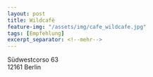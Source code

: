 ```yaml
---
layout: post
title: Wildcafè
feature-img: "/assets/img/cafe_wildcafe.jpg"
tags: [Empfehlung]
excerpt_separator: <!--mehr-->
---
```


Südwestcorso 63  
12161 Berlin
